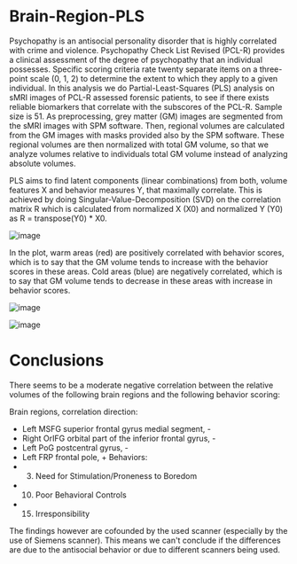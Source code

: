 # Brain-Region-PLS
Psychopathy is an antisocial personality disorder that is highly correlated with crime and violence. Psychopathy Check List Revised (PCL-R) provides a clinical assessment of the degree of psychopathy that an individual possesses. Specific scoring criteria rate twenty separate items on a three-point scale (0, 1, 2) to determine the extent to which they apply to a given individual. In this analysis we do Partial-Least-Squares (PLS) analysis on sMRI images of PCL-R assessed forensic patients, to see if there exists reliable biomarkers that correlate with the subscores of the PCL-R. Sample size is 51. As preprocessing, grey matter (GM) images are segmented from the sMRI images with SPM software. Then, regional volumes are calculated from the GM images with masks provided also by the SPM software. These regional volumes are then normalized with total GM volume, so that we analyze volumes relative to individuals total GM volume instead of analyzing absolute volumes.

PLS aims to find latent components (linear combinations) from both, volume features X and behavior measures Y, that maximally correlate. This is achieved by doing Singular-Value-Decomposition (SVD) on the correlation matrix R which is calculated from normalized X (X0) and normalized Y (Y0) as R = transpose(Y0) * X0.

![image](https://user-images.githubusercontent.com/40278371/210245355-de3a4b25-99de-496a-a1f0-506dafdb5b91.png)

In the plot, warm areas (red) are positively correlated with behavior scores, which is to say that the GM volume tends to increase with the behavior scores in these areas. Cold areas (blue) are negatively
correlated, which is to say that GM volume tends to decrease in these areas with increase in behavior scores.

![image](https://user-images.githubusercontent.com/40278371/210245429-e2f43467-7488-48be-9bb8-e66e4a296ee6.png)

![image](https://user-images.githubusercontent.com/40278371/210245622-dda89ccf-e155-4b7f-8637-ff2fe72dc6f5.png)

# Conclusions

There seems to be a moderate negative correlation between the relative volumes of the following brain regions and the following behavior scoring:

Brain regions, correlation direction:
- Left MSFG superior frontal gyrus medial segment, -
- Right OrIFG orbital part of the inferior frontal gyrus, -
- Left PoG postcentral gyrus, -
- Left FRP frontal pole, +
Behaviors:
- 3. Need for Stimulation/Proneness to Boredom
- 10. Poor Behavioral Controls
- 15. Irresponsibility

The findings however are cofounded by the used scanner (especially by the use of Siemens scanner). This means we can't conclude if the differences are due to the antisocial behavior or due to
different scanners being used.
